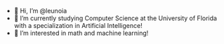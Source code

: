 - 👋 Hi, I’m @leunoia
- 👀 I’m currently studying Computer Science at the University of Florida with a specialization in Artificial Intelligence!
- 🌱 I’m interested in math and machine learning! 

<!---
leunoia/leunoia is a ✨ special ✨ repository because its `README.md` (this file) appears on your GitHub profile.
You can click the Preview link to take a look at your changes.
--->
